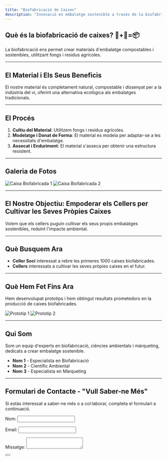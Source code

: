 ```yaml
---
title: "Biofabricació de Caixes"
description: "Innovació en embalatge sostenible a través de la biofabricació"
---
```


## Què és la biofabricació de caixes? 🍄+🍇=📦

La biofabricació ens permet crear materials d'embalatge compostables i sostenibles, utilitzant fongs i residus agrícoles.

---

## El Material i Els Seus Beneficis

El nostre material és completament natural, compostable i dissenyat per a la indústria del vi, oferint una alternativa ecològica als embalatges tradicionals.

---

## El Procés

1. **Cultiu del Material**: Utilitzem fongs i residus agrícoles.
2. **Modelatge i Donat de Forma**: El material es modela per adaptar-se a les necessitats d'embalatge.
3. **Assecat i Enduriment**: El material s'asseca per obtenir una estructura resistent.

---

## Galeria de Fotos

![Caixa Biofabricada 1](images/caixa1.jpg)
![Caixa Biofabricada 2](images/caixa2.jpg)

---

## El Nostre Objectiu: Empoderar els Cellers per Cultivar les Seves Pròpies Caixes

Volem que els cellers puguin cultivar els seus propis embalatges sostenibles, reduint l'impacte ambiental.

---

## Què Busquem Ara

- **Celler Soci** interessat a rebre les primeres 1000 caixes biofabricades.
- **Cellers** interessats a cultivar les seves pròpies caixes en el futur.

---

## Què Hem Fet Fins Ara

Hem desenvolupat prototips i hem obtingut resultats prometedors en la producció de caixes biofabricades.

![Prototip 1](images/prototip1.jpg)
![Prototip 2](images/prototip2.jpg)

---

## Qui Som

Som un equip d'experts en biofabricació, ciències ambientals i màrqueting, dedicats a crear embalatge sostenible.

- **Nom 1** - Especialista en Biofabricació
- **Nom 2** - Científic Ambiental
- **Nom 3** - Especialista en Màrqueting

---

## Formulari de Contacte - "Vull Saber-ne Més"

Si estàs interessat a saber-ne més o a col·laborar, completa el formulari a continuació.

<form name="contact" method="POST" data-netlify="true">
  <input type="hidden" name="form-name" value="contact">
  <p><label>Nom: <input type="text" name="name"></label></p>
  <p><label>Email: <input type="email" name="email"></label></p>
  <p><label>Missatge: <textarea name="message"></textarea></label></p>
  <p><button type

